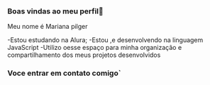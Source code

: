 ### Boas vindas ao meu perfil💙

Meu nome é Mariana pilger

-Estou estudando na Alura;
-Estou ,e desenvolvendo na linguagem JavaScript
-Utilizo oesse espaço para minha organização e compartilhamento  dos meus projetos desenvolvidos

### Voce entrar em contato comigo`
